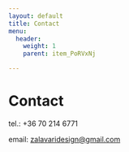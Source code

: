 ```yaml
---
layout: default
title: Contact
menu:
  header:
    weight: 1
    parent: item_PoRVxNj

---
```

# Contact

tel.: +36 70 214 6771

email: zalavaridesign@gmail.com